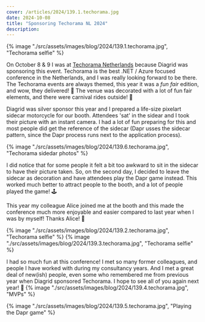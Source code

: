 ```yaml
---
cover: /articles/2024/139.1.techorama.jpg
date: 2024-10-08
title: "Sponsoring Techorama NL 2024"
description:
---
```


{% image "./src/assets/images/blog/2024/139.1.techorama.jpg", "Techorama selfie" %}

On October 8 & 9 I was at [Techorama Netherlands](https://techorama.nl/) because Diagrid was sponsoring this event. Techorama is the best .NET / Azure focused conference in the Netherlands, and I was really looking forward to be there. The Techorama events are always themed, this year it was a _fun fair_ edition, and wow, they delivered! 🎉 The venue was decorated with a lot of fun fair elements, and there were carnival rides outside! 🎡

Diagrid was silver sponsor this year and I prepared a life-size pixelart sidecar motorcycle for our booth. Attendees 'sat' in the sidear and I took their picture with an instant camera. I had a lot of fun preparing for this and most people did get the reference of the sidecar (Dapr usses the sidecar pattern, since the Dapr process runs next to the application process).

{% image "./src/assets/images/blog/2024/139.6.techorama.jpg", "Techorama sidedar photos" %}

I did notice that for some people it felt a bit too awkward to sit in the sidecar to have their picture taken. So, on the second day, I decided to leave the sidecar as decoration and have attendees play the Dapr game instead. This worked much better to attract people to the booth, and a lot of people played the game! 🕹️

This year my colleague Alice joined me at the booth and this made the conference much more enjoyable and easier compared to last year when I was by myself! Thanks Alice! 🙏

{% image "./src/assets/images/blog/2024/139.2.techorama.jpg", "Techorama selfie" %}
{% image "./src/assets/images/blog/2024/139.3.techorama.jpg", "Techorama selfie" %}

I had so much fun at this conference! I met so many former colleagues, and people I have worked with during my consultancy years. And I met a great deal of new(ish) people, even some who remembered me from previous year when Diagrid sponsored Techorama. I hope to see all of you again next year! 👋
{% image "./src/assets/images/blog/2024/139.4.techorama.jpg", "MVPs" %}

{% image "./src/assets/images/blog/2024/139.5.techorama.jpg", "Playing the Dapr game" %}